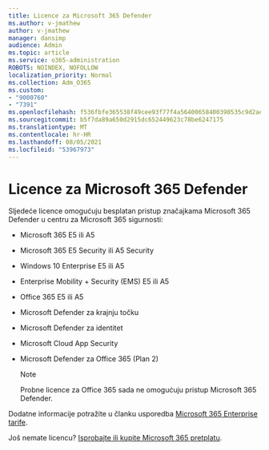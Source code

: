 ```yaml
---
title: Licence za Microsoft 365 Defender
ms.author: v-jmathew
author: v-jmathew
manager: dansimp
audience: Admin
ms.topic: article
ms.service: o365-administration
ROBOTS: NOINDEX, NOFOLLOW
localization_priority: Normal
ms.collection: Adm_O365
ms.custom:
- "9000760"
- "7391"
ms.openlocfilehash: f536fbfe365538f49cee93f77f4a56400658400390535c9d2ae142004b2c2274
ms.sourcegitcommit: b5f7da89a650d2915dc652449623c78be6247175
ms.translationtype: MT
ms.contentlocale: hr-HR
ms.lasthandoff: 08/05/2021
ms.locfileid: "53967973"
---
```

# <a name="licenses-for-microsoft-365-defender"></a>Licence za Microsoft 365 Defender

Sljedeće licence omogućuju besplatan pristup značajkama Microsoft 365 Defender u centru za Microsoft 365 sigurnosti:

- Microsoft 365 E5 ili A5
- Microsoft 365 E5 Security ili A5 Security
- Windows 10 Enterprise E5 ili A5
- Enterprise Mobility + Security (EMS) E5 ili A5
- Office 365 E5 ili A5
- Microsoft Defender za krajnju točku
- Microsoft Defender za identitet
- Microsoft Cloud App Security
- Microsoft Defender za Office 365 (Plan 2)

    > [!NOTE]
    > Probne licence za Office 365 sada ne omogućuju pristup Microsoft 365 Defender.

Dodatne informacije potražite u članku usporedba [Microsoft 365 Enterprise tarife](https://go.microsoft.com/fwlink/?linkid=2143458).

Još nemate licencu? [Isprobajte ili kupite Microsoft 365 pretplatu](https://go.microsoft.com/fwlink/?linkid=2143625).
